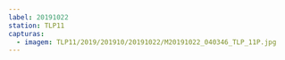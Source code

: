```yaml
---
label: 20191022
station: TLP11
capturas:
  - imagem: TLP11/2019/201910/20191022/M20191022_040346_TLP_11P.jpg
---
```

